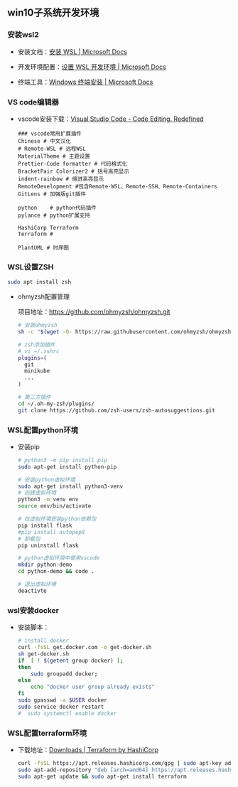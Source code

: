 ## win10子系统开发环境

### 安装wsl2

- 安装文档：[安装 WSL | Microsoft Docs](https://docs.microsoft.com/zh-cn/windows/wsl/install)

- 开发环境配置：[设置 WSL 开发环境 | Microsoft Docs](https://docs.microsoft.com/zh-cn/windows/wsl/setup/environment)

- 终端工具：[Windows 终端安装 | Microsoft Docs](https://docs.microsoft.com/zh-cn/windows/terminal/install)

### VS code编辑器

- vscode安装下载：[Visual Studio Code - Code Editing. Redefined](https://code.visualstudio.com/)

  ```tiki wiki
  ### vscode常用扩展插件
  Chinese # 中文汉化 
  # Remote-WSL # 远程WSL
  MaterialTheme # 主题设置
  Prettier-Code formatter # 代码格式化
  BracketPair Colorizer2 # 括号高亮显示
  indent-rainbow # 缩进高亮显示
  RemoteDevelopment #包含Remote-WSL、Remote-SSH、Remote-Containers
  GitLens # 加强版git插件
  
  python	# python代码插件
  pylance # python扩展支持
  
  HashiCorp Terraform
  Terraform #
  
  PlantUML # 时序图
  ```

### WSL设置ZSH

```bash
sudo apt install zsh
```

- ohmyzsh配置管理

  项目地址：https://github.com/ohmyzsh/ohmyzsh.git

  ```bash
  # 安装ohmyzsh
  sh -c "$(wget -O- https://raw.githubusercontent.com/ohmyzsh/ohmyzsh/master/tools/install.sh)"
  
  # zsh添加插件
  # vi ~/.zshrc
  plugins=(
    git
    minikube
    ...
  )
  
  # 第三方插件
  cd ~/.oh-my-zsh/plugins/
  git clone https://github.com/zsh-users/zsh-autosuggestions.git
  ```

### WSL配置python环境

- 安装pip

  ```bash
  # python3 -m pip install pip
  sudo apt-get install python-pip
  
  # 安装python虚拟环境
  sudo apt-get install python3-venv
  # 创建虚拟环境
  python3 -m venv env
  source env/bin/activate
  
  # 在虚拟环境安装python依赖包
  pip install flask
  #pip install autopep8
  # 卸载包
  pip uninstall flask
  
  # python虚拟环境中使用vscode
  mkdir python-demo 
  cd python-demo && code .
  
  # 退出虚拟环境
  deactivte
  ```

### wsl安装docker

- 安装脚本：

  ```bash
  # install docker
  curl -fsSL get.docker.com -o get-docker.sh
  sh get-docker.sh
  if  [ ! $(getent group docker) ];
  then
      sudo groupadd docker;
  else
      echo "docker user group already exists"
  fi
  sudo gpasswd -a $USER docker
  sudo service docker restart
  #  sudo systemctl enable docker
  ```

### WSL配置terraform环境

- 下载地址：[Downloads | Terraform by HashiCorp](https://www.terraform.io/downloads)

  ```bash
  curl -fsSL https://apt.releases.hashicorp.com/gpg | sudo apt-key add -
  sudo apt-add-repository "deb [arch=amd64] https://apt.releases.hashicorp.com $(lsb_release -cs) main"
  sudo apt-get update && sudo apt-get install terraform
  ```



